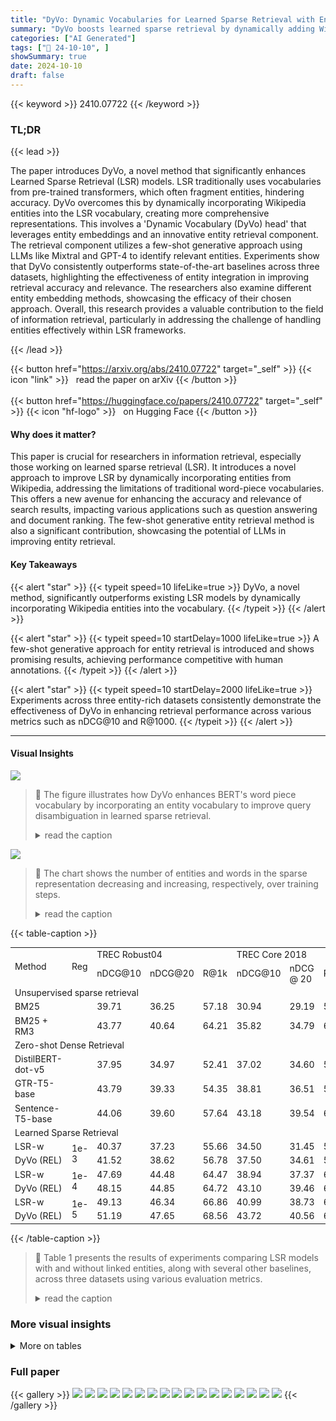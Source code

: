 ```yaml
---
title: "DyVo: Dynamic Vocabularies for Learned Sparse Retrieval with Entities"
summary: "DyVo boosts learned sparse retrieval by dynamically adding Wikipedia entities to the vocabulary, significantly improving accuracy and relevance in entity-rich datasets."
categories: ["AI Generated"]
tags: ["🔖 24-10-10", ]
showSummary: true
date: 2024-10-10
draft: false
---
```


{{< keyword >}} 2410.07722 {{< /keyword >}}

### TL;DR


{{< lead >}}

The paper introduces DyVo, a novel method that significantly enhances Learned Sparse Retrieval (LSR) models.  LSR traditionally uses vocabularies from pre-trained transformers, which often fragment entities, hindering accuracy. DyVo overcomes this by dynamically incorporating Wikipedia entities into the LSR vocabulary, creating more comprehensive representations. This involves a 'Dynamic Vocabulary (DyVo) head' that leverages entity embeddings and an innovative entity retrieval component. The retrieval component utilizes a few-shot generative approach using LLMs like Mixtral and GPT-4 to identify relevant entities. Experiments show that DyVo consistently outperforms state-of-the-art baselines across three datasets, highlighting the effectiveness of entity integration in improving retrieval accuracy and relevance.  The researchers also examine different entity embedding methods, showcasing the efficacy of their chosen approach.  Overall, this research provides a valuable contribution to the field of information retrieval, particularly in addressing the challenge of handling entities effectively within LSR frameworks.

{{< /lead >}}


{{< button href="https://arxiv.org/abs/2410.07722" target="_self" >}}
{{< icon "link" >}} &nbsp; read the paper on arXiv
{{< /button >}}
<br><br>
{{< button href="https://huggingface.co/papers/2410.07722" target="_self" >}}
{{< icon "hf-logo" >}} &nbsp; on Hugging Face
{{< /button >}}

#### Why does it matter?
This paper is crucial for researchers in information retrieval, especially those working on learned sparse retrieval (LSR). It introduces a novel approach to improve LSR by dynamically incorporating entities from Wikipedia, addressing the limitations of traditional word-piece vocabularies. This offers a new avenue for enhancing the accuracy and relevance of search results, impacting various applications such as question answering and document ranking. The few-shot generative entity retrieval method is also a significant contribution, showcasing the potential of LLMs in improving entity retrieval.
#### Key Takeaways

{{< alert "star" >}}
{{< typeit speed=10 lifeLike=true >}} DyVo, a novel method, significantly outperforms existing LSR models by dynamically incorporating Wikipedia entities into the vocabulary. {{< /typeit >}}
{{< /alert >}}

{{< alert "star" >}}
{{< typeit speed=10 startDelay=1000 lifeLike=true >}} A few-shot generative approach for entity retrieval is introduced and shows promising results, achieving performance competitive with human annotations. {{< /typeit >}}
{{< /alert >}}

{{< alert "star" >}}
{{< typeit speed=10 startDelay=2000 lifeLike=true >}} Experiments across three entity-rich datasets consistently demonstrate the effectiveness of DyVo in enhancing retrieval performance across various metrics such as nDCG@10 and R@1000. {{< /typeit >}}
{{< /alert >}}

------
#### Visual Insights



![](https://ai-paper-reviewer.com/2410.07722/figures_1_0.png)

> 🔼 The figure illustrates how DyVo enhances BERT's word piece vocabulary by incorporating an entity vocabulary to improve query disambiguation in learned sparse retrieval.
> <details>
> <summary>read the caption</summary>
> Figure 1: DyVo augments BERT's word piece vocabulary with an entity vocabulary to help disambiguate a query (or document). Word pieces are in blue and entities are in orange. Darker terms have a higher weight in the sparse representation.
> </details>





![](https://ai-paper-reviewer.com/2410.07722/charts_15_0.png)

> 🔼 The chart shows the number of entities and words in the sparse representation decreasing and increasing, respectively, over training steps.
> <details>
> <summary>read the caption</summary>
> Figure 3: Entity representation collapse during training.
> </details>





{{< table-caption >}}
<table id='0' style='font-size:14px'><tr><td rowspan="2">Method</td><td rowspan="2">Reg</td><td colspan="3">TREC Robust04</td><td colspan="3">TREC Core 2018</td><td colspan="3">CODEC</td></tr><tr><td>nDCG@10</td><td>nDCG@20</td><td>R@1k</td><td>nDCG@10</td><td>nDCG @ 20</td><td>R@1k</td><td>nDCG@10</td><td>nDCG@20</td><td>R@1k</td></tr><tr><td colspan="11">Unsupervised sparse retrieval</td></tr><tr><td>BM25</td><td></td><td>39.71</td><td>36.25</td><td>57.18</td><td>30.94</td><td>29.19</td><td>52.19</td><td>37.70</td><td>35.28</td><td>61.25</td></tr><tr><td>BM25 + RM3</td><td></td><td>43.77</td><td>40.64</td><td>64.21</td><td>35.82</td><td>34.79</td><td>60.09</td><td>39.93</td><td>39.96</td><td>65.70</td></tr><tr><td colspan="11">Zero-shot Dense Retrieval</td></tr><tr><td>DistilBERT-dot-v5</td><td></td><td>37.95</td><td>34.97</td><td>52.41</td><td>37.02</td><td>34.60</td><td>54.07</td><td>42.76</td><td>46.67</td><td>60.33</td></tr><tr><td>GTR-T5-base</td><td></td><td>43.79</td><td>39.33</td><td>54.35</td><td>38.81</td><td>36.51</td><td>57.62</td><td>48.42</td><td>54.01</td><td>66.96</td></tr><tr><td>Sentence-T5-base</td><td></td><td>44.06</td><td>39.60</td><td>57.64</td><td>43.18</td><td>39.54</td><td>60.88</td><td>44.22</td><td>32.10</td><td>65.48</td></tr><tr><td colspan="11">Learned Sparse Retrieval</td></tr><tr><td>LSR-w</td><td rowspan="2">1e-3</td><td>40.37</td><td>37.23</td><td>55.66</td><td>34.50</td><td>31.45</td><td>52.66</td><td>39.10</td><td>35.32</td><td>57.58</td></tr><tr><td>DyVo (REL)</td><td>41.52</td><td>38.62</td><td>56.78</td><td>37.50</td><td>34.61</td><td>54.14</td><td>42.67</td><td>38.32</td><td>59.81</td></tr><tr><td>LSR-w</td><td rowspan="2">1e-4</td><td>47.69</td><td>44.48</td><td>64.47</td><td>38.94</td><td>37.37</td><td>60.44</td><td>50.54</td><td>46.71</td><td>66.39</td></tr><tr><td>DyVo (REL)</td><td>48.15</td><td>44.85</td><td>64.72</td><td>43.10</td><td>39.46</td><td>60.43</td><td>51.66</td><td>47.95</td><td>68.49</td></tr><tr><td>LSR-w</td><td rowspan="2">1e-5</td><td>49.13</td><td>46.34</td><td>66.86</td><td>40.99</td><td>38.73</td><td>63.22</td><td>52.61</td><td>49.22</td><td>69.07</td></tr><tr><td>DyVo (REL)</td><td>51.19</td><td>47.65</td><td>68.56</td><td>43.72</td><td>40.56</td><td>63.56</td><td>53.40</td><td>51.15</td><td>70.60</td></tr></table>{{< /table-caption >}}

> 🔼 Table 1 presents the results of experiments comparing LSR models with and without linked entities, along with several other baselines, across three datasets using various evaluation metrics.
> <details>
> <summary>read the caption</summary>
> Table 1: Results with linked entities. All LSR models use a DistilBERT backbone. DyVo uses entities found by the REL entity linker and LaQue entity embeddings. All documents are truncated to the first 512 tokens.
> </details>



### More visual insights




<details>
<summary>More on tables
</summary>


{{< table-caption >}}
<table id='0' style='font-size:14px'><tr><td rowspan="2">Method</td><td colspan="3">TREC Robust04</td><td colspan="3">TREC Core 2018</td><td colspan="3">CODEC</td></tr><tr><td>nDCG@10</td><td>nDCG @ 20</td><td>R@1k</td><td>nDCG@10</td><td>nDCG @ 20</td><td>R@1k</td><td>nDCG@10</td><td>nDCG@20</td><td>R@1k</td></tr><tr><td>LSR-w</td><td>49.13</td><td>46.34</td><td>66.86</td><td>40.99</td><td>38.73</td><td>63.22</td><td>52.61</td><td>49.22</td><td>69.07</td></tr><tr><td>DyVo (REL)</td><td>51.19</td><td>47.65</td><td>68.56</td><td>43.72</td><td>40.56</td><td>63.56</td><td>53.40</td><td>51.15</td><td>70.60</td></tr><tr><td>DyVo (BM25)</td><td>51.38</td><td>47.72</td><td>67.74</td><td>42.48</td><td>38.89</td><td>64.58</td><td>53.25</td><td>49.80</td><td>69.83</td></tr><tr><td>DyVo (LaQue)</td><td>49.42</td><td>46.31</td><td>68.25</td><td>40.24</td><td>38.39</td><td>64.83</td><td>53.73</td><td>50.34</td><td>70.87</td></tr><tr><td>DyVo (Mixtral)</td><td>52.97</td><td>49.21</td><td>69.28</td><td>43.80</td><td>41.86</td><td>68.27</td><td>54.90</td><td>52.82</td><td>73.20</td></tr><tr><td>DyVo (GPT4)</td><td>54.39</td><td>50.89</td><td>70.86</td><td>43.06</td><td>42.25</td><td>68.57</td><td>56.46</td><td>53.72</td><td>74.47</td></tr><tr><td>DyVo (Human)</td><td>-</td><td>-</td><td>-</td><td>-</td><td>-</td><td>-</td><td>56.42</td><td>52.96</td><td>75.13</td></tr></table>{{< /table-caption >}}
> 🔼 Table 1 shows the performance comparison of different LSR models with and without linked entities, using various evaluation metrics (nDCG@10, nDCG@20, R@1000) across three datasets (TREC Robust04, TREC Core 2018, CODEC).
> <details>
> <summary>read the caption</summary>
> Table 1: Results with linked entities. All LSR models use a DistilBERT backbone. DyVo uses entities found by the REL entity linker and LaQue entity embeddings. All documents are truncated to the first 512 tokens.
> </details>

{{< table-caption >}}
<table id='2' style='font-size:14px'><tr><td rowspan="2">Method</td><td rowspan="2">Entity Rep.</td><td colspan="3">TREC Robust04</td><td colspan="3">TREC Core 2018</td><td colspan="3">CODEC</td></tr><tr><td>nDCG@10</td><td>nDCG @ 20</td><td>R@1k</td><td>nDCG @ 10</td><td>nDCG @ 20</td><td>R@1k</td><td>nDCG @ 10</td><td>nDCG @ 20</td><td>R@1k</td></tr><tr><td>LSR-w</td><td>-</td><td>49.13</td><td>46.34</td><td>66.86</td><td>40.99</td><td>38.73</td><td>63.22</td><td>52.61</td><td>49.22</td><td>69.07</td></tr><tr><td>DyVo (GPT4)</td><td>Token Aggr.</td><td>51.35</td><td>48.01</td><td>67.46</td><td>41.63</td><td>39.37</td><td>64.01</td><td>53.44</td><td>50.39</td><td>69.94</td></tr><tr><td>DyVo (GPT4)</td><td>DPR</td><td>48.68</td><td>45.77</td><td>75.21</td><td>40.26</td><td>37.52</td><td>70.81</td><td>53.04</td><td>49.18</td><td>75.19</td></tr><tr><td>DyVo (GPT4)</td><td>JDS</td><td>51.21</td><td>48.38</td><td>73.79</td><td>44.29</td><td>41.86</td><td>70.16</td><td>55.08</td><td>50.93</td><td>73.97</td></tr><tr><td>DyVo (GPT4)</td><td>Wiki2Vec</td><td>54.04</td><td>50.21</td><td>69.85</td><td>44.15</td><td>43.13</td><td>67.77</td><td>56.30</td><td>53.25</td><td>73.03</td></tr><tr><td>DyVo (GPT4)</td><td>LaQue</td><td>54.39</td><td>50.89</td><td>70.86</td><td>43.06</td><td>42.25</td><td>68.57</td><td>56.46</td><td>53.72</td><td>74.47</td></tr><tr><td>DyVo (GPT4)</td><td>BLINK</td><td>55.56</td><td>51.71</td><td>71.81</td><td>44.63</td><td>42.94</td><td>69.11</td><td>58.15</td><td>54.83</td><td>74.72</td></tr></table>{{< /table-caption >}}
> 🔼 Table 3 presents a comparison of different entity embedding techniques within the DyVo model, showing the impact of various embedding methods on different evaluation metrics across three datasets.
> <details>
> <summary>read the caption</summary>
> Table 3: Results with different entity embeddings. All models are trained with a DistilBERT backbone and L1 regularization (weight=1e-5). Entity candidates generated by GPT4 are used on queries for inference.
> </details>

{{< table-caption >}}
<table id='0' style='font-size:14px'><tr><td>Retriever</td><td>Q: "How vital was French support during the American Revolutionary War?" WP : [how, vital, was, french, support, during, the, american, revolutionary, war, ?]</td></tr><tr><td>REL BM25</td><td>[Vitalism, French people, Military logistics, American Revolutionary War] [Richard Howe, 1st Earl Howe, HMS Childers (1778), Robert Howe (Continental Army officer), James Coutts Crawford, Glorious First of June, George Eyre, Jacques-Antoine de Chambarlhac de Laubespin, Anthony James Pye Molloy, Nantucket during the American Revolutionary War era, Friedrich Joseph, Count of Nauendorf, Jonathan Faulknor the elder, Joseph Spear, HMS Romney (1762), HMS Roebuck (1774), France in the American Revolutionary War, Invasion of Corsica (1794), List of British fencible regiments, Northern theater of the American Revolutionary War after Saratoga, Robert Linzee, Guilin Laurent Bizanet]</td></tr><tr><td>LaQue</td><td>[France in the American Revolutionary War, List of French units in the American Revolutionary War, Support our troops, List of wars involving France, List of American Revolutionary War battles, American Volunteers, Colonial American military history, List of battles involving France in modern history, Military history of France, List of the lengths of United States participation in wars, 1776, France and the American Civil War, USS Confederacy (1778), Financial costs of the American Revolutionary War, List of wars involving the United States, List of American Civil War generals (Union), United States assistance to Vietnam, French Revolutionary Wars, American Revolutionary War, List of battles involving France]</td></tr><tr><td>Mixtral</td><td>[American Revolutionary War, France, United States, Military history, Diplomacy, Military alliance]</td></tr><tr><td>GPT4</td><td>[France in the American Revolutionary War, French Army, American Revolutionary War, Benjamin Franklin, Kingdom of France, Treaty of Alliance (1778), George Washington, John Adams, Treaty of Paris (1783), Continental Congress, Continental Army, Naval battles of the American Revolutionary War, Siege of Savannah, Capture of Fort Ticond]</td></tr><tr><td>Human</td><td>[American Revolution, France in the American Revolutionary War, Kingdom of Great Britain, United States, George Washington, Roderigue Hortalez and Company, British Empire, France, George Washington in the American Revolution, Gilbert du Motier, Marquis de Lafayette, Spain and the American Revolutionary War, American Revolutionary War, Diplomacy in the American Revolutionary War, Treaty of Paris (1783), Franco-American alliance, Naval battles of the American Revolutionary War, Treaty of Alliance (1778), Battles of Saratoga]</td></tr><tr><td></td><td>Q: Why are many commentators arguing NFTs are the next big investment category? WP: [why, are, many, commentators, arguing, n, ##ft, ##s, are, the, next, big, investment, category]</td></tr><tr><td>REL</td><td>[Sports commentator, National Film and Television School, Next plc, Toronto, Investment banking, Catego- rization]</td></tr><tr><td>BM25</td><td>[Kuznets swing, The Green Bubble, Why We Get Fat, Big mama, Types of nationalism, Not for Tourists, Mark Roeder, Ernie Awards, Dramatistic pentad, Pagan Theology, RJ Balaji, Leslie Hardcastle, Why didn't you invest in Eastern Poland?, Big Data Maturity Model, Celebrity Big Brother racism controversy, The Bottom Billion, National Film and Television School, Canopy Group, The Wallypug of Why]</td></tr><tr><td>LaQue</td><td>[List of bond market indices, National Futures Association, NB Global, Companies listed on the New York Stock Exchange (N), Companies listed on the New York Stock Exchange (G), Companies listed on the New York Stock Exchange (F), List of exchange-traded funds, Companies listed on the New York Stock Exchange (T), Emerging and growth-leading economies, List of private equity firms, List of wealthiest organizations, Pension investment in private equity, Group of Ten (economics), Companies listed on the New York Stock Exchange (P), List of stock market indices, Lists of corporate assets, Companies listed on the New York Stock Exchange (U), List of public corporations by market capitalization, Net capital outflow, National best bid and offer]</td></tr><tr><td>Mixtral</td><td>[Non-fungible token, Blockchain, Cryptocurrency, Digital art, Ethereum, Value proposition, Art market, CryptoKitties, Investment strategy]</td></tr><tr><td>GPT4</td><td>[Non-fungible token, Cryptocurrency, Bitcoin, Ethereum, Digital art, Blockchain, CryptoKitties, Digital asset, Cryptocurrency bubble, Cryptocurrency exchange, Initial coin offering, Cryptocurrency wallet, Smart contract, Decentralized application, Digital currency]</td></tr><tr><td>Human</td><td>[Cryptocurrency, Public key certificate, Blockchain, Virtual economy, Bitcoin, Speculation, Non-fungible token, Ethereum]</td></tr></table>{{< /table-caption >}}
> 🔼 Table 1 presents the results of experiments comparing different LSR models with and without linked entities, showing the impact on retrieval effectiveness using various metrics.
> <details>
> <summary>read the caption</summary>
> Table 1: Results with linked entities. All LSR models use a DistilBERT backbone. DyVo uses entities found by the REL entity linker and LaQue entity embeddings. All documents are truncated to the first 512 tokens.
> </details>

</details>


### Full paper

{{< gallery >}}
<img src="https://ai-paper-reviewer.com/2410.07722/1.png" class="grid-w50 md:grid-w33 xl:grid-w25" />
<img src="https://ai-paper-reviewer.com/2410.07722/2.png" class="grid-w50 md:grid-w33 xl:grid-w25" />
<img src="https://ai-paper-reviewer.com/2410.07722/3.png" class="grid-w50 md:grid-w33 xl:grid-w25" />
<img src="https://ai-paper-reviewer.com/2410.07722/4.png" class="grid-w50 md:grid-w33 xl:grid-w25" />
<img src="https://ai-paper-reviewer.com/2410.07722/5.png" class="grid-w50 md:grid-w33 xl:grid-w25" />
<img src="https://ai-paper-reviewer.com/2410.07722/6.png" class="grid-w50 md:grid-w33 xl:grid-w25" />
<img src="https://ai-paper-reviewer.com/2410.07722/7.png" class="grid-w50 md:grid-w33 xl:grid-w25" />
<img src="https://ai-paper-reviewer.com/2410.07722/8.png" class="grid-w50 md:grid-w33 xl:grid-w25" />
<img src="https://ai-paper-reviewer.com/2410.07722/9.png" class="grid-w50 md:grid-w33 xl:grid-w25" />
<img src="https://ai-paper-reviewer.com/2410.07722/10.png" class="grid-w50 md:grid-w33 xl:grid-w25" />
<img src="https://ai-paper-reviewer.com/2410.07722/11.png" class="grid-w50 md:grid-w33 xl:grid-w25" />
<img src="https://ai-paper-reviewer.com/2410.07722/12.png" class="grid-w50 md:grid-w33 xl:grid-w25" />
<img src="https://ai-paper-reviewer.com/2410.07722/13.png" class="grid-w50 md:grid-w33 xl:grid-w25" />
<img src="https://ai-paper-reviewer.com/2410.07722/14.png" class="grid-w50 md:grid-w33 xl:grid-w25" />
<img src="https://ai-paper-reviewer.com/2410.07722/15.png" class="grid-w50 md:grid-w33 xl:grid-w25" />
<img src="https://ai-paper-reviewer.com/2410.07722/16.png" class="grid-w50 md:grid-w33 xl:grid-w25" />
<img src="https://ai-paper-reviewer.com/2410.07722/17.png" class="grid-w50 md:grid-w33 xl:grid-w25" />
{{< /gallery >}}